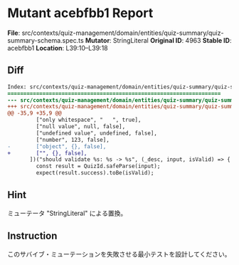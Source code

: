 # Mutant acebfbb1 Report

**File**: src/contexts/quiz-management/domain/entities/quiz-summary/quiz-summary-schema.spec.ts
**Mutator**: StringLiteral
**Original ID**: 4963
**Stable ID**: acebfbb1
**Location**: L39:10–L39:18

## Diff

```diff
Index: src/contexts/quiz-management/domain/entities/quiz-summary/quiz-summary-schema.spec.ts
===================================================================
--- src/contexts/quiz-management/domain/entities/quiz-summary/quiz-summary-schema.spec.ts	original
+++ src/contexts/quiz-management/domain/entities/quiz-summary/quiz-summary-schema.spec.ts	mutated #4963
@@ -35,9 +35,9 @@
         ["only whitespace", "   ", true],
         ["null value", null, false],
         ["undefined value", undefined, false],
         ["number", 123, false],
-        ["object", {}, false],
+        ["", {}, false],
       ])("should validate %s: %s -> %s", (_desc, input, isValid) => {
         const result = QuizId.safeParse(input);
         expect(result.success).toBe(isValid);
```

## Hint

ミューテータ "StringLiteral" による置換。

## Instruction

このサバイブ・ミューテーションを失敗させる最小テストを設計してください。
